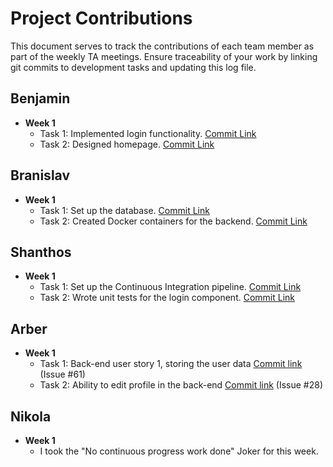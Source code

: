 # Project Contributions

This document serves to track the contributions of each team member as part of the weekly TA meetings. Ensure traceability of your work by linking git commits to development tasks and updating this log file.

## Benjamin

- **Week 1**
    - Task 1: Implemented login functionality. [Commit Link](#)
    - Task 2: Designed homepage. [Commit Link](#)

## Branislav

- **Week 1**
    - Task 1: Set up the database. [Commit Link](#)
    - Task 2: Created Docker containers for the backend. [Commit Link](#)

## Shanthos

- **Week 1**
    - Task 1: Set up the Continuous Integration pipeline. [Commit Link](#)
    - Task 2: Wrote unit tests for the login component. [Commit Link](#)

## Arber

- **Week 1**
    - Task 1: Back-end user story 1, storing the user data [Commit link](https://github.com/sopra-fs24-group-40/mapquestor-server/commit/f05e66fdd36212bbf7a3d96625bc9874c47859f3) (Issue #61)
    - Task 2: Ability to edit profile in the back-end [Commit link](https://github.com/sopra-fs24-group-40/mapquestor-server/commit/f05e66fdd36212bbf7a3d96625bc9874c47859f3) (Issue #28)

## Nikola

- **Week 1**
    - I took the "No continuous progress work done" Joker for this week.


